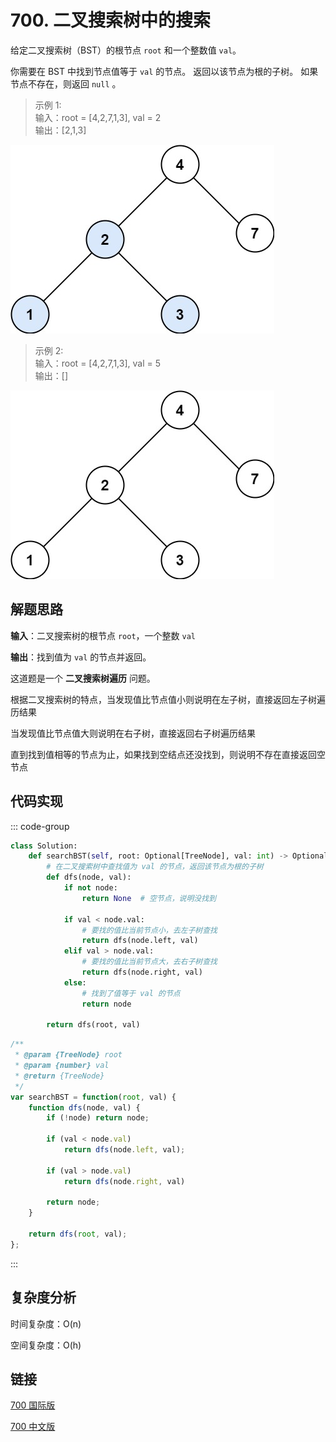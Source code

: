 # 700. 二叉搜索树中的搜索 <Badge type="tip" text="Easy" />

给定二叉搜索树（BST）的根节点 `root` 和一个整数值 `val`。

你需要在 BST 中找到节点值等于 `val` 的节点。 返回以该节点为根的子树。 如果节点不存在，则返回 `null` 。

>示例 1:   
输入：root = [4,2,7,1,3], val = 2  
输出：[2,1,3]

![700-1](./assets/700-1.png)

>示例 2:  
输入：root = [4,2,7,1,3], val = 5  
输出：[]

![700-2](./assets/700-2.png)

## 解题思路

**输入**：二叉搜索树的根节点 `root`，一个整数 `val`

**输出**：找到值为 `val` 的节点并返回。

这道题是一个 **二叉搜索树遍历** 问题。

根据二叉搜索树的特点，当发现值比节点值小则说明在左子树，直接返回左子树遍历结果

当发现值比节点值大则说明在右子树，直接返回右子树遍历结果

直到找到值相等的节点为止，如果找到空结点还没找到，则说明不存在直接返回空节点

## 代码实现

::: code-group

```python
class Solution:
    def searchBST(self, root: Optional[TreeNode], val: int) -> Optional[TreeNode]:
        # 在二叉搜索树中查找值为 val 的节点，返回该节点为根的子树
        def dfs(node, val):
            if not node:
                return None  # 空节点，说明没找到

            if val < node.val:
                # 要找的值比当前节点小，去左子树查找
                return dfs(node.left, val)
            elif val > node.val:
                # 要找的值比当前节点大，去右子树查找
                return dfs(node.right, val)
            else:
                # 找到了值等于 val 的节点
                return node

        return dfs(root, val)
```

```javascript
/**
 * @param {TreeNode} root
 * @param {number} val
 * @return {TreeNode}
 */
var searchBST = function(root, val) {
    function dfs(node, val) {
        if (!node) return node;

        if (val < node.val) 
            return dfs(node.left, val);
        
        if (val > node.val)
            return dfs(node.right, val)
        
        return node;
    }

    return dfs(root, val);
};
```

:::

## 复杂度分析

时间复杂度：O(n)

空间复杂度：O(h)

## 链接

[700 国际版](https://leetcode.com/problems/search-in-a-binary-search-tree/description/)

[700 中文版](https://leetcode.cn/problems/search-in-a-binary-search-tree/description/)
